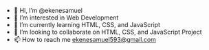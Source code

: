 - 👋 Hi, I’m @ekenesamuel
- 👀 I’m interested in Web Development
- 🌱 I’m currently learning HTML, CSS, and JavaScript
- 💞️ I’m looking to collaborate on HTML, CSS, and JavaScript Project
- 📫 How to reach me ekenesamuel593@gmail.com 

<!---
ekenesamuel/ekenesamuel is a ✨ special ✨ repository because its `README.md` (this file) appears on your GitHub profile.
You can click the Preview link to take a look at your changes.
--->
